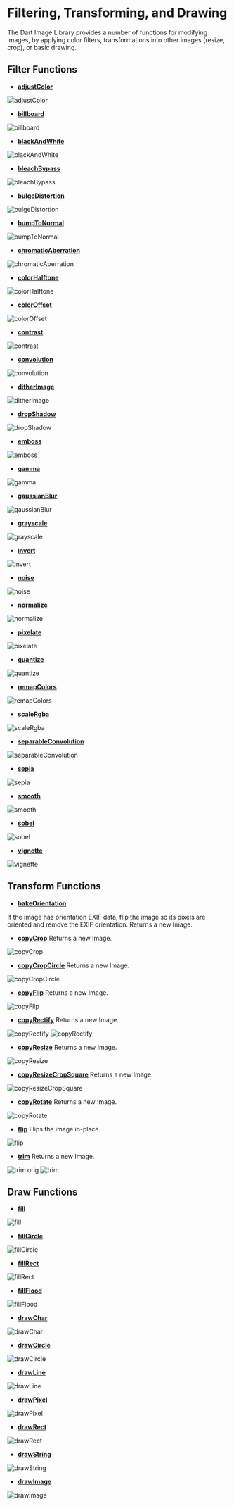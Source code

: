 # Filtering, Transforming, and Drawing

The Dart Image Library provides a number of functions for modifying images, by applying
color filters, transformations into other images (resize, crop), or basic drawing.

## Filter Functions

* **[adjustColor](https://brendan-duncan.github.io/image/doc/api/image/adjustColor.html)**

![adjustColor](images/filter/adjustColor.png)

* **[billboard](https://brendan-duncan.github.io/image/doc/api/image/billboard.html)**

![billboard](images/filter/billboard.png)

* **[blackAndWhite](https://brendan-duncan.github.io/image/doc/api/image/blackAndWhite.html)**

![blackAndWhite](images/filter/blackAndWhite.png)

* **[bleachBypass](https://brendan-duncan.github.io/image/doc/api/image/bleachBypass.html)**

![bleachBypass](images/filter/bleachBypass.png)

* **[bulgeDistortion](https://brendan-duncan.github.io/image/doc/api/image/bulgeDistortion.html)**

![bulgeDistortion](images/filter/bulgeDistortion.png)
  
* **[bumpToNormal](https://brendan-duncan.github.io/image/doc/api/image/bumpToNormal.html)**

![bumpToNormal](images/filter/bumpToNormal.png)

* **[chromaticAberration](https://brendan-duncan.github.io/image/doc/api/image/chromaticAberration.html)**

![chromaticAberration](images/filter/chromaticAberration.png)

* **[colorHalftone](https://brendan-duncan.github.io/image/doc/api/image/colorHalftone.html)**

![colorHalftone](images/filter/colorHalftone.png)

* **[colorOffset](https://brendan-duncan.github.io/image/doc/api/image/colorOffset.html)**

![colorOffset](images/filter/colorOffset.png)

* **[contrast](https://brendan-duncan.github.io/image/doc/api/image/contrast.html)**

![contrast](images/filter/contrast.png)

* **[convolution](https://brendan-duncan.github.io/image/doc/api/image/convolution.html)**

![convolution](images/filter/convolution.png)

* **[ditherImage](https://brendan-duncan.github.io/image/doc/api/image/ditherImage.html)**

![ditherImage](images/filter/ditherImage.png)

* **[dropShadow](https://brendan-duncan.github.io/image/doc/api/image/dropShadow.html)**

![dropShadow](images/filter/dropShadow.png)

* **[emboss](https://brendan-duncan.github.io/image/doc/api/image/emboss.html)**

![emboss](images/filter/emboss.png)

* **[gamma](https://brendan-duncan.github.io/image/doc/api/image/gamma.html)**
 
![gamma](images/filter/gamma.png)

* **[gaussianBlur](https://brendan-duncan.github.io/image/doc/api/image/gaussianBlur.html)**

![gaussianBlur](images/filter/gaussianBlur.png)

* **[grayscale](https://brendan-duncan.github.io/image/doc/api/image/grayscale.html)**

![grayscale](images/filter/grayscale.png)

* **[invert](https://brendan-duncan.github.io/image/doc/api/image/invert.html)**

![invert](images/filter/invert.png)

* **[noise](https://brendan-duncan.github.io/image/doc/api/image/noise.html)**

![noise](images/filter/noise.png)

* **[normalize](https://brendan-duncan.github.io/image/doc/api/image/normalize.html)**

![normalize](images/filter/normalize.png)

* **[pixelate](https://brendan-duncan.github.io/image/doc/api/image/pixelate.html)**

![pixelate](images/filter/pixelate_upperLeft.png)

* **[quantize](https://brendan-duncan.github.io/image/doc/api/image/quantize.html)**

![quantize](images/filter/quantize.png)

* **[remapColors](https://brendan-duncan.github.io/image/doc/api/image/remapColors.html)**

![remapColors](images/filter/remapColors.png)

* **[scaleRgba](https://brendan-duncan.github.io/image/doc/api/image/scaleRgba.html)**

![scaleRgba](images/filter/scaleRgba.png)

* **[separableConvolution](https://brendan-duncan.github.io/image/doc/api/image/separableConvolution.html)**

![separableConvolution](images/filter/separableConvolution.png)

* **[sepia](https://brendan-duncan.github.io/image/doc/api/image/sepia.html)**

![sepia](images/filter/sepia.png)

* **[smooth](https://brendan-duncan.github.io/image/doc/api/image/smooth.html)**

![smooth](images/filter/smooth.png)

* **[sobel](https://brendan-duncan.github.io/image/doc/api/image/sobel.html)**

![sobel](images/filter/sobel.png)

* **[vignette](https://brendan-duncan.github.io/image/doc/api/image/vignette.html)**

![vignette](images/filter/vignette.png)

## Transform Functions

* **[bakeOrientation](https://brendan-duncan.github.io/image/doc/api/image/bakeOrientation.html)**

If the image has orientation EXIF data, flip the image so its pixels are oriented and remove
the EXIF orientation. Returns a new Image.

* **[copyCrop](https://brendan-duncan.github.io/image/doc/api/image/copyCrop.html)**
Returns a new Image.

![copyCrop](images/transform/copyCrop.png)

* **[copyCropCircle](https://brendan-duncan.github.io/image/doc/api/image/copyCropCircle.html)**
Returns a new Image.

![copyCropCircle](images/transform/copyCropCircle.png)

* **[copyFlip](https://brendan-duncan.github.io/image/doc/api/image/copyFlip.html)**
Returns a new Image.

![copyFlip](images/transform/copyFlip_b.png)

* **[copyRectify](https://brendan-duncan.github.io/image/doc/api/image/copyRectify.html)**
Returns a new Image.

![copyRectify](images/transform/copyRectify_orig.jpg) ![copyRectify](images/transform/copyRectify.png)

* **[copyResize](https://brendan-duncan.github.io/image/doc/api/image/copyResize.html)**
Returns a new Image.

![copyResize](images/transform/copyResize.png)

* **[copyResizeCropSquare](https://brendan-duncan.github.io/image/doc/api/image/copyResizeCropSquare.html)**
Returns a new Image.

![copyResizeCropSquare](images/transform/copyResizeCropSquare.png)

* **[copyRotate](https://brendan-duncan.github.io/image/doc/api/image/copyRotate.html)**
Returns a new Image.

![copyRotate](images/transform/copyRotate_45.png)

* **[flip](https://brendan-duncan.github.io/image/doc/api/image/flip.html)**
Flips the image in-place.

![flip](images/transform/flip_v.png)

* **[trim](https://brendan-duncan.github.io/image/doc/api/image/trim.html)**
Returns a new Image.

![trim orig](images/transform/trim_orig.png) ![trim](images/transform/trim.png)

## Draw Functions

* **[fill](https://brendan-duncan.github.io/image/doc/api/image/fill.html)**

![fill](images/draw/fill.png)

* **[fillCircle](https://brendan-duncan.github.io/image/doc/api/image/fillCircle.html)**

![fillCircle](images/draw/fill_circle.png)

* **[fillRect](https://brendan-duncan.github.io/image/doc/api/image/fillRect.html)**

![fillRect](images/draw/fill_rect.png)

* **[fillFlood](https://brendan-duncan.github.io/image/doc/api/image/fillFlood.html)**

![fillFlood](images/draw/fill_flood.png)

* **[drawChar](https://brendan-duncan.github.io/image/doc/api/image/drawChar.html)**

![drawChar](images/draw/draw_char.png)

* **[drawCircle](https://brendan-duncan.github.io/image/doc/api/image/drawCircle.html)**

![drawCircle](images/draw/draw_circle.png)

* **[drawLine](https://brendan-duncan.github.io/image/doc/api/image/drawLine.html)**

![drawLine](images/draw/draw_line.png)

* **[drawPixel](https://brendan-duncan.github.io/image/doc/api/image/drawPixel.html)**

![drawPixel](images/draw/draw_pixel.png)

* **[drawRect](https://brendan-duncan.github.io/image/doc/api/image/drawRect.html)**

![drawRect](images/draw/draw_rect.png)

* **[drawString](https://brendan-duncan.github.io/image/doc/api/image/drawString.html)**

![drawString](images/draw/draw_string.png)

* **[drawImage](https://brendan-duncan.github.io/image/doc/api/image/drawImage.html)**

![drawImage](images/draw/draw_image.png)
